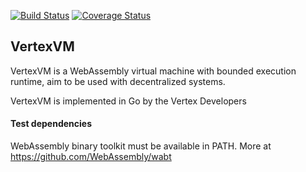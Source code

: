 [![Build Status](https://travis-ci.org/anhcao142/vertexvm.svg?branch=master)](https://travis-ci.org/anhcao142/vertexvm)
[![Coverage Status](https://coveralls.io/repos/github/anhcao142/vertexvm/badge.svg?branch=master)](https://coveralls.io/github/anhcao142/vertexvm?branch=master)

## VertexVM

VertexVM is a WebAssembly virtual machine with bounded execution runtime, aim to be used with decentralized systems.

VertexVM is implemented in Go by the Vertex Developers



#### Test dependencies

WebAssembly binary toolkit must be available in PATH. More at https://github.com/WebAssembly/wabt

